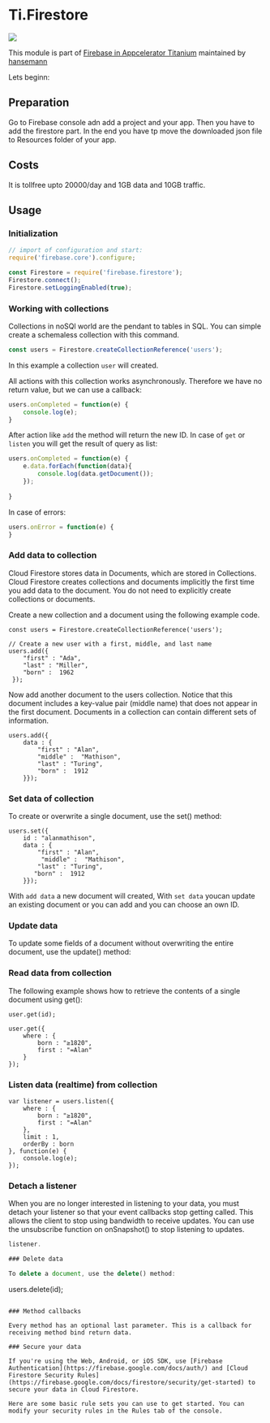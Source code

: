 # Ti.Firestore

![](https://raw.githubusercontent.com/hansemannn/titanium-firebase/master/titanium-firebase-logo%402x.png)


This module is part of [Firebase in Appcelerator Titanium](https://github.com/hansemannn/titanium-firebase) maintained by [hansemann](https://github.com/hansemannn)

Lets beginn:

## Preparation
Go to Firebase console adn add a project and your app. Then you have to add the firestore part. In the end you have tp move the downloaded json file to Resources folder of your app.

## Costs

It is tollfree upto 20000/day and 1GB data and 10GB traffic.

## Usage 

### Initialization

```javascript
// import of configuration and start:
require('firebase.core').configure;

const Firestore = require('firebase.firestore');
Firestore.connect();
Firestore.setLoggingEnabled(true);
```

### Working with collections

Collections in noSQl world are the pendant to tables in SQL.
You can simple create a schemaless collection with this command.

```javascript
const users = Firestore.createCollectionReference('users');
```

In this example a collection `user` will created.

All actions with this collection works asynchronously. Therefore we have no return value, but we can use a callback:

```javascript
users.onCompleted = function(e) {
	console.log(e);
}
```

After action like `add` the method will return the new ID. In case of `get` or `listen` you will get the result of query as list:

```javascript
users.onCompleted = function(e) {
	e.data.forEach(function(data){
		console.log(data.getDocument());
	});
	
}
```


In case of errors:

```javascript
users.onError = function(e) {
}
```

 
### Add data to collection

Cloud Firestore stores data in Documents, which are stored in Collections. Cloud Firestore creates collections and documents implicitly the first time you add data to the document. You do not need to explicitly create collections or documents.

Create a new collection and a document using the following example code.

```
const users = Firestore.createCollectionReference('users');

// Create a new user with a first, middle, and last name
users.add({
	"first" : "Ada",
	"last" : "Miller",
	"born" :  1962
 });
```

Now add another document to the users collection. Notice that this document includes a key-value pair (middle name) that does not appear in the first document. Documents in a collection can contain different sets of information.

```
users.add({
    data : {
    	"first" : "Alan",
    	"middle" :  "Mathison",
    	"last" : "Turing",
    	"born" :  1912
    }});
```
### Set data of collection

To create or overwrite a single document, use the set() method:

```
users.set({
    id : "alanmathison",
    data : {
	    "first" : "Alan",
  		 "middle" :  "Mathison",
  	    "last" : "Turing",
       "born" :  1912
  	}});
```
With `add data` a new document will created, With `set data` youcan update an existing document or you can add and you can choose an own ID.

### Update data 

To update some fields of a document without overwriting the entire document, use the update() method:


### Read data from collection

The following example shows how to retrieve the contents of a single document using get():

```
user.get(id);
```


```
user.get({
	where : {
		born : "≥1820",
		first : "=Alan"
	}	
});
```

### Listen data (realtime) from collection

```
var listener = users.listen({
	where : {
		born : "≥1820",
		first : "=Alan"
	},
	limit : 1,
	orderBy : born
}, function(e) {
	console.log(e);
});

```
### Detach a listener

When you are no longer interested in listening to your data, you must detach your listener so that your event callbacks stop getting called. This allows the client to stop using bandwidth to receive updates. You can use the unsubscribe function on onSnapshot() to stop listening to updates.

```javascript
listener.

### Delete data

To delete a document, use the delete() method:
```
users.delete(id);
```

### Method callbacks

Every method has an optional last parameter. This is a callback for receiving method bind return data.

### Secure your data

If you're using the Web, Android, or iOS SDK, use [Firebase Authentication](https://firebase.google.com/docs/auth/) and [Cloud Firestore Security Rules](https://firebase.google.com/docs/firestore/security/get-started) to secure your data in Cloud Firestore.

Here are some basic rule sets you can use to get started. You can modify your security rules in the Rules tab of the console.


